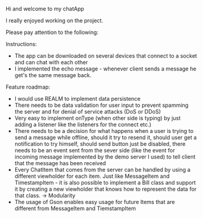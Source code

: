 Hi and welcome to my chatApp

I really enjoyed working on the project.

Please pay attention to the following:

Instructions:
* The app can be downloaded on several devices that connect to a socket and can chat with each other
* I implemented the echo message - whenever client sends a message he get's the same message back.

Feature roadmap:
* I would use REALM to implement data persistence
* There needs to be data validation for user input to prevent spamming the server and for denial of service attacks (DoS or DDoS)
* Very easy to implement onType (when other side is typing) by just adding a listener like the listeners for the connect etc.)
* There needs to be a decision for what happens when a user is trying to send a message while offline, should it try to resend it, should user get a notification to try himself, should send button just be disabled, there needs to be an event sent from the sever side (like the event for incoming message implemented by the demo server I used) to tell client that the message has been received 
* Every ChatItem that comes from the server can be handled by using a different viewholder for each item. Just like MessageItem and TimestampItem - it is also possible to implement a Bill class and support it by creating a new viewholder that knows how to represent the data for that class. -> Modularity
* The usage of Gson enables easy usage for future Items that are different from MessageItem and TiemstampItem
